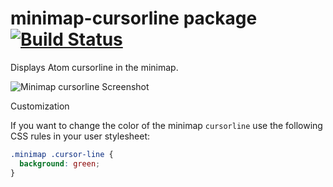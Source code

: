 # minimap-cursorline package [![Build Status](https://travis-ci.org/atom-minimap/minimap-cursorline.svg?branch=master)](https://travis-ci.org/atom-minimap/minimap-cursorline)

Displays Atom cursorline in the minimap.

![Minimap cursorline Screenshot](https://github.com/atom-minimap/minimap-cursorline/blob/master/screenshot.gif?raw=true)

Customization

If you want to change the color of the minimap `cursorline` use the following
CSS rules in your user stylesheet:

```css
.minimap .cursor-line {
  background: green;
}
```
